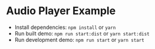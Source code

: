 # Audio Player Example

* Install dependencies: `npm install` or `yarn`
* Run built demo: `npm run start:dist` or `yarn start:dist`
* Run development demo: `npm run start` or `yarn start`
